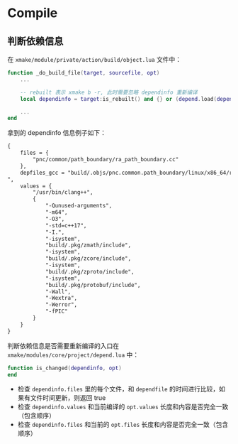 # Compile

## 判断依赖信息

在 `xmake/module/private/action/build/object.lua` 文件中：

```lua
function _do_build_file(target, sourcefile, opt)
    ...

    -- rebuilt 表示 xmake b -r, 此时需要忽略 dependinfo 重新编译
    local dependinfo = target:is_rebuilt() and {} or (depend.load(dependfile, {target = target}) or {})

    ...
end
```

拿到的 dependinfo 信息例子如下：

```txt
{
    files = {
        "pnc/common/path_boundary/ra_path_boundary.cc"
    },
    depfiles_gcc = "build/.objs/pnc.common.path_boundary/linux/x86_64/release/pnc/common/path_boundary/ra_path_boundary.cc.o:   pnc/common/path_boundary/ra_path_boundary.cc   pnc/common/path_boundary/ra_path_boundary.h   pnc/common/range/l_range.hpp\
",
    values = {
        "/usr/bin/clang++",
        {
            "-Qunused-arguments",
            "-m64",
            "-O3",
            "-std=c++17",
            "-I.",
            "-isystem",
            "build/.pkg/zmath/include",
            "-isystem",
            "build/.pkg/zcore/include",
            "-isystem",
            "build/.pkg/zproto/include",
            "-isystem",
            "build/.pkg/protobuf/include",
            "-Wall",
            "-Wextra",
            "-Werror",
            "-fPIC"
        }
    }
}
```

判断依赖信息是否需要重新编译的入口在 `xmake/modules/core/project/depend.lua` 中：

```lua
function is_changed(dependinfo, opt)
end
```

* 检查 `dependinfo.files` 里的每个文件，和 `dependfile` 的时间进行比较，如果有文件时间更新，则返回 true
* 检查 `dependinfo.values` 和当前编译的 `opt.values` 长度和内容是否完全一致（包含顺序）
* 检查 `dependinfo.files` 和当前的 `opt.files` 长度和内容是否完全一致（包含顺序）
